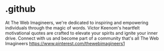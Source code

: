 # .github
At The Web Imagineers, we're dedicated to inspiring and empowering individuals through the magic of words. Victor Keenom's heartfelt motivational quotes are crafted to elevate your spirits and ignite your inner drive. Connect with us and become part of a community that's all  The Web Imagineers  https://www.pinterest.com/thewebimagineers1
